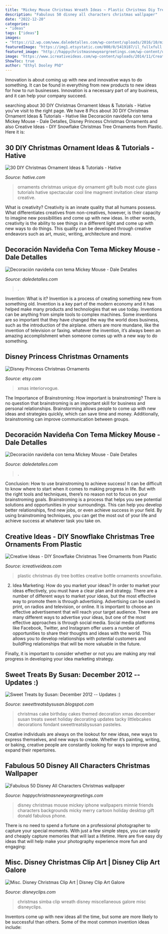 ```yaml
---
title: "Mickey Mouse Christmas Wreath Ideas ~ Plastic Christmas Diy Tree Bottles Creative Bottle Ornaments Snowflake"
description: "Fabulous 50 disney all characters christmas wallpaper"
date: "2022-12-20"
categories:
- "ideas"
tags: ["ideas"]
images:
- "https://i2.wp.com/www.daledetalles.com/wp-content/uploads/2016/10/mickey-navidad6.jpg"
featuredImage: "https://img1.etsystatic.com/000/0/5419187/il_fullxfull.288961609.jpg"
featured_image: "http://happychristmasnewyeargreetings.com/wp-content/uploads/2017/12/Christmas-Disney-Wallpaper-GYIbUOG.jpg"
image: "https://www.icreativeideas.com/wp-content/uploads/2014/11/Creative-Ideas-DIY-Plastic-Bottle-Christmas-Tree-3.jpg"
ShowToc: true
author: "Ethyl Dooley PhD"
---
```



Innovation is about coming up with new and innovative ways to do something. It can be found in everything from new products to new ideas for how to run businesses. Innovation is a necessary part of any business, and it can help your company succeed.

	

		
searching about 30 DIY Christmas Ornament Ideas &amp; Tutorials - Hative you've visit to the right page. We have 8 Pics about 30 DIY Christmas Ornament Ideas &amp; Tutorials - Hative like Decoración navideña con tema Mickey Mouse - Dale Detalles, Disney Princess Christmas Ornaments and also Creative Ideas - DIY Snowflake Christmas Tree Ornaments from Plastic. Here it is:
		
    
## 30 DIY Christmas Ornament Ideas &amp; Tutorials - Hative

<img loading=lazy src="https://hative.com/wp-content/uploads/2015/12/christmas-ornaments/20-diy-christmas-ornaments-ideas-tutorials.jpg" onerror="this.onerror=null;this.src='https://tse4.mm.bing.net/th?id=OIP.N2zwppPRqNcSmszVyjm85QHaLG&amp;pid=15.1';" alt="30 DIY Christmas Ornament Ideas &amp; Tutorials - Hative">

_Source: hative.com_

>ornaments christmas unique diy ornament gift bulb most cute glass tutorials hative spectacular cool line magment invitation clear stamp creative. 

	

What is creativity?
Creativity is an innate quality that all humans possess. What differentiates creatives from non-creatives, however, is their capacity to imagine new possibilities and come up with new ideas. In other words, creativity is the ability to see things in a different light and come up with new ways to do things. This quality can be developed through creative endeavors such as art, music, writing, architecture and more.

    
## Decoración Navideña Con Tema Mickey Mouse - Dale Detalles

<img loading=lazy src="https://www.daledetalles.com/wp-content/uploads/2016/10/mickey-navidad25.jpg" onerror="this.onerror=null;this.src='https://tse1.mm.bing.net/th?id=OIP.OFCM2X8Qm3D2mqjZod2cvQHaJ3&amp;pid=15.1';" alt="Decoración navideña con tema Mickey Mouse - Dale Detalles">

_Source: daledetalles.com_

>. 

	

Invention: What is it?
Invention is a process of creating something new from something old. Invention is a key part of the modern economy and it has helped make many products and technologies that we use today. Inventions can be anything from simple tools to complex machines. Some inventions are so important that they have changed the way the world does business, such as the introduction of the airplane. others are more mundane, like the invention of television or faxing. whatever the invention, it’s always been an amazing accomplishment when someone comes up with a new way to do something.

    
## Disney Princess Christmas Ornaments

<img loading=lazy src="https://img1.etsystatic.com/000/0/5419187/il_fullxfull.288961609.jpg" onerror="this.onerror=null;this.src='https://tse4.mm.bing.net/th?id=OIP.phyZ0ENqUODD4bbJW4G1swHaLH&amp;pid=15.1';" alt="Disney Princess Christmas Ornaments">

_Source: etsy.com_

>xmas interiorvogue. 

	

The Importance of Brainstroming: How important is brainstroming?
There is no question that brainstroming is an important skill for business and personal relationships. Brainstorming allows people to come up with new ideas and strategies quickly, which can save time and money. Additionally, brainstroming can improve communication between groups.

    
## Decoración Navideña Con Tema Mickey Mouse - Dale Detalles

<img loading=lazy src="https://i2.wp.com/www.daledetalles.com/wp-content/uploads/2016/10/mickey-navidad6.jpg" onerror="this.onerror=null;this.src='https://tse3.mm.bing.net/th?id=OIP.cFkOCw9DUmKY4wvIZWmyZAHaJ4&amp;pid=15.1';" alt="Decoración navideña con tema Mickey Mouse - Dale Detalles">

_Source: daledetalles.com_

>. 

	

Conclusion: How to use brainstroming to achieve success!
It can be difficult to know where to start when it comes to making progress in life. But with the right tools and techniques, there’s no reason not to focus on your brainstroming goals. Brainstroming is a process that helps you see potential solutions and opportunities in your surroundings. This can help you develop better relationships, find new jobs, or even achieve success in your field. By using brainstroming techniques, you can get the most out of your life and achieve success at whatever task you take on.

    
## Creative Ideas - DIY Snowflake Christmas Tree Ornaments From Plastic

<img loading=lazy src="https://www.icreativeideas.com/wp-content/uploads/2014/11/Creative-Ideas-DIY-Plastic-Bottle-Christmas-Tree-3.jpg" onerror="this.onerror=null;this.src='https://tse1.mm.bing.net/th?id=OIP.bmupeZg3OccUi1DPO-mHVAHaJ4&amp;pid=15.1';" alt="Creative Ideas - DIY Snowflake Christmas Tree Ornaments from Plastic">

_Source: icreativeideas.com_

>plastic christmas diy tree bottles creative bottle ornaments snowflake. 

	

2. Idea Marketing: How do you market your ideas?
In order to market your ideas effectively, you must have a clear plan and strategy. There are a number of different ways to market your ideas, but the most effective way to promote them is through advertising. Advertising can be used in print, on radios and television, or online. It is important to choose an effective advertisement that will reach your target audience.
There are many different ways to advertise your ideas, but one of the most effective approaches is through social media. Social media platforms like Facebook, Twitter, and Instagram offer users a number of opportunities to share their thoughts and ideas with the world. This allows you to develop relationships with potential customers and buildPing relationships that will be more valuable in the future.

Finally, it is important to consider whether or not you are making any real progress in developing your idea marketing strategy.

    
## Sweet Treats By Susan: December 2012 -- Updates :)

<img loading=lazy src="http://2.bp.blogspot.com/-80IMsOj44YU/Ubkq9VKBQaI/AAAAAAAABC0/h94sY0UCer8/s1600/christmas+birthday+cake.jpg" onerror="this.onerror=null;this.src='https://tse2.mm.bing.net/th?id=OIP.4ZjmIj7Z9mHDUGE-D79wbAHaHp&amp;pid=15.1';" alt="Sweet Treats by Susan: December 2012 -- Updates :)">

_Source: sweettreatsbysusan.blogspot.com_

>christmas cake birthday cakes themed decoration xmas december susan treats sweet holiday decorating updates tacky littlebcakes decorations fondant sweettreatsbysusan pasteles. 

	

Creative individuals are always on the lookout for new ideas, new ways to express themselves, and new ways to create. Whether it’s painting, writing, or baking, creative people are constantly looking for ways to improve and expand their repertoires.

    
## Fabulous 50 Disney All Characters Christmas Wallpaper

<img loading=lazy src="http://happychristmasnewyeargreetings.com/wp-content/uploads/2017/12/Christmas-Disney-Wallpaper-GYIbUOG.jpg" onerror="this.onerror=null;this.src='https://tse2.mm.bing.net/th?id=OIP.qNnKWbrPdM0A007RecGH3gHaNJ&amp;pid=15.1';" alt="Fabulous 50 Disney All Characters Christmas wallpaper">

_Source: happychristmasnewyeargreetings.com_

>disney christmas mouse mickey iphone wallpapers minnie friends characters backgrounds micky merry cartoon holiday desktop gift donald fabulous phone. 

	

There is no need to spend a fortune on a professional photographer to capture your special moments. With just a few simple steps, you can easily and cheaply capture memories that will last a lifetime. Here are five easy diy ideas that will help make your photography experience more fun and engaging:

    
## Misc. Disney Christmas Clip Art | Disney Clip Art Galore

<img loading=lazy src="https://www.disneyclips.com/images/images/simba-wreath.png" onerror="this.onerror=null;this.src='https://tse3.mm.bing.net/th?id=OIP.DNqUdcejL-xRjDgDKVP59wHaKJ&amp;pid=15.1';" alt="Misc. Disney Christmas Clip Art | Disney Clip Art Galore">

_Source: disneyclips.com_

>christmas simba clip wreath disney miscellaneous galore misc disneyclips. 

	

Inventors come up with new ideas all the time, but some are more likely to be successful than others. Some of the most common invention ideas include:

